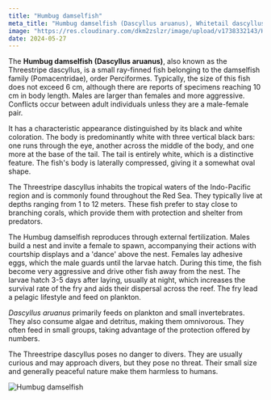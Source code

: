 ```yaml
---
title: "Humbug damselfish"
meta_title: "Humbug damselfish (Dascyllus aruanus), Whitetail dascyllus, Threestripe dascyllus"
image: "https://res.cloudinary.com/dkm2zslzr/image/upload/v1738332143/Humbug_Damselfish_p9ilxq.png"
date: 2024-05-27
---
```


The **Humbug damselfish (Dascyllus aruanus)**, also known as the Threestripe dascyllus, is a small ray-finned fish belonging to the damselfish family (Pomacentridae), order Perciformes. Typically, the size of this fish does not exceed 6 cm, although there are reports of specimens reaching 10 cm in body length. Males are larger than females and more aggressive. Conflicts occur between adult individuals unless they are a male-female pair.

It has a characteristic appearance distinguished by its black and white coloration. The body is predominantly white with three vertical black bars: one runs through the eye, another across the middle of the body, and one more at the base of the tail. The tail is entirely white, which is a distinctive feature. The fish's body is laterally compressed, giving it a somewhat oval shape.

The Threestripe dascyllus inhabits the tropical waters of the Indo-Pacific region and is commonly found throughout the Red Sea. They typically live at depths ranging from 1 to 12 meters. These fish prefer to stay close to branching corals, which provide them with protection and shelter from predators.

The Humbug damselfish reproduces through external fertilization. Males build a nest and invite a female to spawn, accompanying their actions with courtship displays and a 'dance' above the nest. Females lay adhesive eggs, which the male guards until the larvae hatch. During this time, the fish become very aggressive and drive other fish away from the nest. The larvae hatch 3-5 days after laying, usually at night, which increases the survival rate of the fry and aids their dispersal across the reef. The fry lead a pelagic lifestyle and feed on plankton.

*Dascyllus aruanus* primarily feeds on plankton and small invertebrates. They also consume algae and detritus, making them omnivorous. They often feed in small groups, taking advantage of the protection offered by numbers.

The Threestripe dascyllus poses no danger to divers. They are usually curious and may approach divers, but they pose no threat. Their small size and generally peaceful nature make them harmless to humans.

![Humbug damselfish](https://res.cloudinary.com/dkm2zslzr/image/upload/v1738332143/Humbug_Damselfish_2_n4hntx.png "Humbug damselfish")